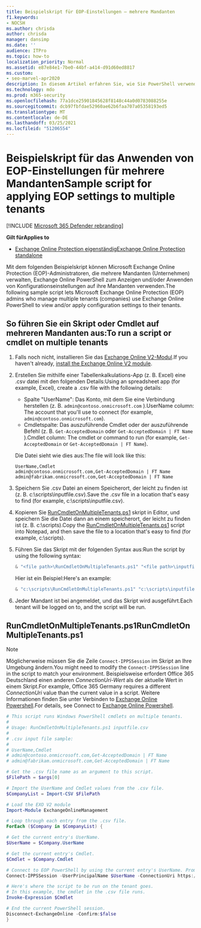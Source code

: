 ```yaml
---
title: Beispielskript für EOP-Einstellungen – mehrere Mandanten
f1.keywords:
- NOCSH
ms.author: chrisda
author: chrisda
manager: dansimp
ms.date: ''
audience: ITPro
ms.topic: how-to
localization_priority: Normal
ms.assetid: e87e84e1-7be0-44bf-a414-d91d60ed8817
ms.custom:
- seo-marvel-apr2020
description: In diesem Artikel erfahren Sie, wie Sie PowerShell verwenden, um Konfigurationseinstellungen auf Ihre Mandanten in Microsoft Exchange Online Protection (EOP) anzuwenden.
ms.technology: mdo
ms.prod: m365-security
ms.openlocfilehash: 77a1dce25901845628f8148c44a0d0783088255e
ms.sourcegitcommit: dcb97fbfdae52960ae62b6faa707a05358193ed5
ms.translationtype: MT
ms.contentlocale: de-DE
ms.lasthandoff: 03/25/2021
ms.locfileid: "51206554"
---
```

# <a name="sample-script-for-applying-eop-settings-to-multiple-tenants"></a><span data-ttu-id="bd54a-103">Beispielskript für das Anwenden von EOP-Einstellungen für mehrere Mandanten</span><span class="sxs-lookup"><span data-stu-id="bd54a-103">Sample script for applying EOP settings to multiple tenants</span></span>

[!INCLUDE [Microsoft 365 Defender rebranding](../includes/microsoft-defender-for-office.md)]

<span data-ttu-id="bd54a-104">**Gilt für**</span><span class="sxs-lookup"><span data-stu-id="bd54a-104">**Applies to**</span></span>
-  [<span data-ttu-id="bd54a-105">Exchange Online Protection eigenständig</span><span class="sxs-lookup"><span data-stu-id="bd54a-105">Exchange Online Protection standalone</span></span>](exchange-online-protection-overview.md)

<span data-ttu-id="bd54a-106">Mit dem folgenden Beispielskript können Microsoft Exchange Online Protection (EOP)-Administratoren, die mehrere Mandanten (Unternehmen) verwalten, Exchange Online PowerShell zum Anzeigen und/oder Anwenden von Konfigurationseinstellungen auf ihre Mandanten verwenden.</span><span class="sxs-lookup"><span data-stu-id="bd54a-106">The following sample script lets Microsoft Exchange Online Protection (EOP) admins who manage multiple tenants (companies) use Exchange Online PowerShell to view and/or apply configuration settings to their tenants.</span></span>

## <a name="to-run-a-script-or-cmdlet-on-multiple-tenants"></a><span data-ttu-id="bd54a-107">So führen Sie ein Skript oder Cmdlet auf mehreren Mandanten aus:</span><span class="sxs-lookup"><span data-stu-id="bd54a-107">To run a script or cmdlet on multiple tenants</span></span>

1. <span data-ttu-id="bd54a-108">Falls noch nicht, installieren Sie das [Exchange Online V2-Modul](/powershell/exchange/exchange-online-powershell-v2#install-and-maintain-the-exo-v2-module).</span><span class="sxs-lookup"><span data-stu-id="bd54a-108">If you haven't already, [install the Exchange Online V2 module](/powershell/exchange/exchange-online-powershell-v2#install-and-maintain-the-exo-v2-module).</span></span>

2. <span data-ttu-id="bd54a-109">Erstellen Sie mithilfe einer Tabellenkalkulations-App (z. B. Excel) eine .csv datei mit den folgenden Details:</span><span class="sxs-lookup"><span data-stu-id="bd54a-109">Using an spreadsheet app (for example, Excel), create a .csv file with the following details:</span></span>

   - <span data-ttu-id="bd54a-110">Spalte "UserName": Das Konto, mit dem Sie eine Verbindung herstellen (z. B. `admin@contoso.onmicrosoft.com` ).</span><span class="sxs-lookup"><span data-stu-id="bd54a-110">UserName column: The account that you'll use to connect (for example, `admin@contoso.onmicrosoft.com`).</span></span>
   - <span data-ttu-id="bd54a-111">Cmdletspalte: Das auszuführende Cmdlet oder der auszuführende Befehl (z. B. `Get-AcceptedDomain` oder `Get-AcceptedDomain | FT Name` ).</span><span class="sxs-lookup"><span data-stu-id="bd54a-111">Cmdlet column: The cmdlet or command to run (for example, `Get-AcceptedDomain` or `Get-AcceptedDomain | FT Name`).</span></span>

   <span data-ttu-id="bd54a-112">Die Datei sieht wie dies aus:</span><span class="sxs-lookup"><span data-stu-id="bd54a-112">The file will look like this:</span></span>

   ```text
   UserName,Cmdlet
   admin@contoso.onmicrosoft.com,Get-AcceptedDomain | FT Name
   admin@fabrikam.onmicrosoft.com,Get-AcceptedDomain | FT Name
   ```

3. <span data-ttu-id="bd54a-113">Speichern Sie .csv Datei an einem Speicherort, der leicht zu finden ist (z. B. c:\scripts\inputfile.csv).</span><span class="sxs-lookup"><span data-stu-id="bd54a-113">Save the .csv file in a location that's easy to find (for example, c:\scripts\inputfile.csv).</span></span>

4. <span data-ttu-id="bd54a-114">Kopieren Sie [RunCmdletOnMultipleTenants.ps1](#runcmdletonmultipletenantsps1) skript in Editor, und speichern Sie die Datei dann an einem speicherort, der leicht zu finden ist (z. B. c:\scripts).</span><span class="sxs-lookup"><span data-stu-id="bd54a-114">Copy the [RunCmdletOnMultipleTenants.ps1](#runcmdletonmultipletenantsps1) script into Notepad, and then save the file to a location that's easy to find (for example, c:\scripts).</span></span>

5. <span data-ttu-id="bd54a-115">Führen Sie das Skript mit der folgenden Syntax aus:</span><span class="sxs-lookup"><span data-stu-id="bd54a-115">Run the script by using the following syntax:</span></span>

   ```powershell
   & "<file path>\RunCmdletOnMultipleTenants.ps1" "<file path>\inputfile.csv"
   ```

   <span data-ttu-id="bd54a-116">Hier ist ein Beispiel:</span><span class="sxs-lookup"><span data-stu-id="bd54a-116">Here's an example:</span></span>

   ```powershell
   & "c:\scripts\RunCmdletOnMultipleTenants.ps1" "c:\scripts\inputfile.csv"
   ```

6. <span data-ttu-id="bd54a-117">Jeder Mandant ist bei angemeldet, und das Skript wird ausgeführt.</span><span class="sxs-lookup"><span data-stu-id="bd54a-117">Each tenant will be logged on to, and the script will be run.</span></span>

## <a name="runcmdletonmultipletenantsps1"></a><span data-ttu-id="bd54a-118">RunCmdletOnMultipleTenants.ps1</span><span class="sxs-lookup"><span data-stu-id="bd54a-118">RunCmdletOnMultipleTenants.ps1</span></span>

> [!NOTE]
> <span data-ttu-id="bd54a-119">Möglicherweise müssen Sie die Zeile `Connect-IPPSSession` im Skript an Ihre Umgebung ändern.</span><span class="sxs-lookup"><span data-stu-id="bd54a-119">You might need to modify the `Connect-IPPSSession` line in the script to match your environment.</span></span> <span data-ttu-id="bd54a-120">Beispielsweise erfordert Office 365 Deutschland einen anderen _ConnectionUri-Wert_ als der aktuelle Wert in einem Skript.</span><span class="sxs-lookup"><span data-stu-id="bd54a-120">For example, Office 365 Germany requires a different _ConnectionUri_ value than the current value in a script.</span></span> <span data-ttu-id="bd54a-121">Weitere Informationen finden Sie unter Verbinden to [Exchange Online Powershell](/powershell/exchange/connect-to-exchange-online-protection-powershell).</span><span class="sxs-lookup"><span data-stu-id="bd54a-121">For details, see Connect to [Exchange Online Powershell](/powershell/exchange/connect-to-exchange-online-protection-powershell).</span></span>

```powershell
# This script runs Windows PowerShell cmdlets on multiple tenants.
#
# Usage: RunCmdletOnMultipleTenants.ps1 inputfile.csv
#
# .csv input file sample:
#
# UserName,Cmdlet
# admin@contoso.onmicrosoft.com,Get-AcceptedDomain | FT Name
# admin@fabrikam.onmicrosoft.com,Get-AcceptedDomain | FT Name

# Get the .csv file name as an argument to this script.
$FilePath = $args[0]

# Import the UserName and Cmdlet values from the .csv file.
$CompanyList = Import-CSV $FilePath

# Load the EXO V2 module
Import-Module ExchangeOnlineManagement

# Loop through each entry from the .csv file.
ForEach ($Company in $CompanyList) {

# Get the current entry's UserName.
$UserName = $Company.UserName

# Get the current entry's Cmdlet.
$Cmdlet = $Company.Cmdlet

# Connect to EOP PowerShell by using the current entry's UserName. Prompt for the password.
Connect-IPPSSession -UserPrincipalName $UserName -ConnectionUri https://ps.protection.outlook.com/powershell-liveid/

# Here's where the script to be run on the tenant goes.
# In this example, the cmdlet in the .csv file runs.
Invoke-Expression $Cmdlet

# End the current PowerShell session.
Disconnect-ExchangeOnline -Confirm:$false
}
```